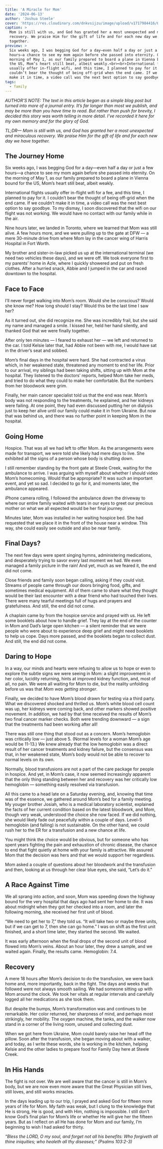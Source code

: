 ```yaml
---
title: 'A Miracle for Mom'
date: '2024-06-13'
author: 'Joshua Steele'
cover: 'https://res.cloudinary.com/dnkvsijzu/image/upload/v1717984416/OFReport/2024-06-13-a-miracle-for-mom/steele-clan-2024_iymwjk.jpg'
caption: >
  Mom is still with us, and God has granted her a most unexpected and miraculous
  recovery. We praise Him for the gift of life and for each new day we have
  together.
preview: >
  Six weeks ago, I was begging God for a day—even half a day or just a few
  hours—a chance to see my mom again before she passed into eternity. On the
  morning of May 1, as our family prepared to board a plane in Vienna bound for
  the US, Mom’s heart still beat, albeit weakly.<br><br>International flights
  usually offer in-flight wifi, and this time, I planned to pay for it. I
  couldn’t bear the thought of being off-grid when the end came. If we couldn’t
  make it in time, a video call was the next best option to say goodbye.
tags:
  - family
---
```


_AUTHOR’S NOTE: The text in this article began as a simple blog post but turned
into more of a journal entry. It’s far longer than most we publish, and may be
more than you have time to read. But rather than push for brevity, I decided
this story was worth telling in more detail. I’ve recorded it here for my own
memory and for the glory of God._

_TL;DR— Mom is still with us, and God has granted her a most unexpected and
miraculous recovery. We praise Him for the gift of life and for each new day we
have together._

<article-divider mb="6" />

## The Journey Home

Six weeks ago, I was begging God for a day—even half a day or just a few hours—a
chance to see my mom again before she passed into eternity. On the morning of
May 1, as our family prepared to board a plane in Vienna bound for the US, Mom’s
heart still beat, albeit weakly.

<article-image publicId="OFReport/2024-06-13-a-miracle-for-mom/family-airport_f00slq" width="768" caption="Preparing to board in Vienna" />

International flights usually offer in-flight wifi for a fee, and this time, I
planned to pay for it. I couldn’t bear the thought of being off-grid when the
end came. If we couldn’t make it in time, a video call was the next best option
to say goodbye. To my dismay, I soon discovered that the wifi on our flight was
not working. We would have no contact with our family while in the air.

Nine hours later, we landed in Toronto, where we learned that Mom was still
alive. A few hours more, and we were pulling up to the gate at DFW — a mere
30-minute drive from where Mom lay in the cancer wing of Harris Hospital in Fort
Worth.

My brother and sister-in-law picked us up at the international terminal (we need
two vehicles these days), and we were off. We took everyone first to my parents’
home in Azle, where I quickly showered and put on fresh clothes. After a hurried
snack, Abbie and I jumped in the car and raced downtown to the hospital.

## Face to Face

I’ll never forget walking into Mom’s room. Would she be conscious? Would she
know me? How long should I stay? Would this be the last time I saw her?

As it turned out, she did recognize me. She was incredibly frail, but she said
my name and managed a smile. I kissed her, held her hand silently, and thanked
God that we were finally together.

After only ten minutes — I feared to exhaust her — we left and returned to the
car. I told Kelsie later that, had Abbie not been with me, I would have sat in
the driver’s seat and sobbed.

Mom’s final days in the hospital were hard. She had contracted a virus which, in
her weakened state, threatened any moment to end her life. Prior to our arrival,
my siblings had been taking shifts, sitting up with Mom at the hospital. They
listened to the doctors’ reports, helped Mom take her meds, and tried to do what
they could to make her comfortable. But the numbers from her bloodwork were
grim.

Finally, her main cancer specialist told us that the end was near. Mom’s body
was not responding to the treatments, he explained, and her kidneys were
failing. At one point, they had even discussed putting her on dialysis just to
keep her alive until our family could make it in from Ukraine. But now that was
behind us, and there was no further point in keeping Mom in the hospital.

<article-image publicId="OFReport/2024-06-13-a-miracle-for-mom/leaving-hospital_y5fybd" height="768" caption="Time to go home" />

## Going Home

Hospice. That was all we had left to offer Mom. As the arrangements were made
for transport, we were told she likely had mere days to live. She exhibited all
the signs of a person whose body is shutting down.

I still remember standing by the front gate at Steele Creek, waiting for the
ambulance to arrive. I was arguing with myself about whether I should video
Mom’s homecoming. Would that be appropriate? It was such an important event, and
yet so sad. I decided to go for it, and moments later, the ambulance appeared.

iPhone camera rolling, I followed the ambulance down the driveway to where our
entire family waited with tears in our eyes to greet our precious mother on what
we all expected would be her final journey.

Minutes later, Mom was installed in her waiting hospice bed. She had requested
that we place it in the front of the house near a window. This way, she could
easily see outside and also be near family.

<article-image publicId="OFReport/2024-06-13-a-miracle-for-mom/smile-in-bed_jko5sc" width="768" />

## Final Days?

The next few days were spent singing hymns, administering medications, and
desperately trying to savor every last moment we had. We even managed a family
picture in the rain! And yet, much as we feared it, the end did not come.

<article-image publicId="OFReport/2024-06-13-a-miracle-for-mom/rain-photo_z6snk0" height="768" />

Close friends and family soon began calling, asking if they could visit. Streams
of people came through our doors bringing food, gifts, and sometimes medical
equipment. All of them came to share what they thought would be their last
encounter with a dear friend who had touched their lives. There were many
tearful meetings full of hugs and prayers and gratefulness. And still, the end
did not come.

<article-image publicId="OFReport/2024-06-13-a-miracle-for-mom/friends-visiting_lxv5jp" width="768" />

A chaplain came by from the hospice service and prayed with us. He left some
booklets about how to handle grief. They lay at the end of the counter in Mom
and Dad’s large open kitchen — a silent reminder that we were people who were
about to experience deep grief and might need booklets to help us cope. Days
more passed, and the booklets began to collect dust. And still, the end did not
come.

<article-image publicId="OFReport/2024-06-13-a-miracle-for-mom/tearful-moments_il2n7t" height="768" caption="Tearful moments with Mom" />

## Daring to Hope

In a way, our minds and hearts were refusing to allow us to hope or even to
explore the subtle signs we were seeing in Mom: a slight improvement in her
color, lucidity returning, hints at improved kidney function, and, most of all,
no pain. We were all waiting for Mom to die, but the reality unfolding before us
was that _Mom was getting stronger_.

Finally, we decided to have Mom’s blood drawn for testing via a third party.
What we discovered shocked and thrilled us. Mom’s white blood cell count was up,
her kidneys were coming back, and other markers showed positive movement. In
addition, we had by that time received the results of Mom’s two final cancer
marker checks. Both were trending downward — a sign that the treatments had been
working after all!

There was still one thing that stood out as a concern. Mom’s hemoglobin was
critically low — just above 5. (Normal levels for a woman Mom’s age would be
11-13.) We knew already that the low hemoglobin was a direct result of her
cancer treatments and kidney failure, but the consensus was that, in her
weakened state, Mom’s body would not be able to recover to normal levels on its
own.

Normally, blood transfusions are not a part of the care package for people in
hospice. And yet, in Mom’s case, it now seemed increasingly apparent that the
only thing standing between her and recovery was her critically low hemoglobin —
something easily resolved via transfusion.

All this came to a head late on a Saturday evening, and, knowing that time was
of the essence, we gathered around Mom’s bed for a family meeting. My youger
brother Josiah, who is a medical laboratory scientist, explained the facts of
her current condition based on the latest bloodwork, and Mom, though very weak,
understood the choice she now faced. If we did nothing, she would likely fade
out peacefully within a couple of days. Level-5 hemoglobin (and falling) is not
sustainable. On the other hand, we could rush her to the ER for a transfusion
and a new chance at life.

You might think the choice would be obvious, but for someone who has spent years
fighting the pain and exhaustion of chronic disease, the chance to end that
fight quietly at home with your family is attractive. We assured Mom that the
decision was hers and that we would support her regardless.

Mom asked a couple of questions about her bloodwork and the transfusion and
then, looking at us through her clear blue eyes, she said, “Let’s do it.”

## A Race Against Time

We all sprang into action, and soon, Mom was speeding down the highway bound for
the very hospital that days ago had sent her home to die. It was about midnight
when they got her checked into a room, and later the following morning, she
received her first unit of blood.

“We need to get her to 7,” they told us. “It will take two or maybe three units,
but if we can get to 7, then she can go home.” I was on shift as the first unit
finished, and a short time later, they started the second. We waited.

It was early afternoon when the final drops of the second unit of blood flowed
into Mom’s veins. About an hour later, they drew a sample, and we waited again.
Finally, the results came. Hemoglobin: 7.4.

## Recovery

A mere 18 hours after Mom’s decision to do the transfusion, we were back home
and, more importantly, back in the fight. The days and weeks that followed were
not always smooth sailing. We had someone sitting up with Mom around the clock.
We took her vitals at regular intervals and carefully logged all her medications
as she took them.

But despite the bumps, Mom’s transformation was and continues to be remarkable.
Her color returned, her sharpness of mind, and perhaps most strikingly, her
mobility. The oxygen machine, the tanks, and the walker now stand in a corner of
the living room, unused and collecting dust.

When we got here from Ukraine, Mom could barely raise her head off the pillow.
Soon after the transfusion, she began moving about with a walker, and today, as
I write these words, she is working in the kitchen, helping Kelsie and the other
ladies to prepare food for Family Day here at Steele Creek.

## In His Hands

The fight is not over. We are well aware that the cancer is still in Mom’s body,
but we are now even more aware that the Great Physician still lives, still
loves, and still works miracles.

In the days leading up to our trip, I prayed and asked God for fifteen more
years of life for Mom. My faith was weak, but I clung to the knowledge that He
is strong, He is good, and with Him, nothing is impossible. I still don’t know
God’s final plan for Mom’s life or whether He will give her the fifteen years.
But as I reflect on all He has done for Mom and our family, I’m beginning to
wish I had asked for thirty.

_“Bless the LORD, O my soul, and forget not all his benefits: Who forgiveth all
thine iniquities; who healeth all thy diseases;” (Psalms 103:2-3)_

<article-image publicId="OFReport/2024-06-13-a-miracle-for-mom/mom-dad-grandkids_iyd9fn" width="768" caption="Nana and Granddad together with their 19 grandchildren<br>(one not pictured, one “still in the oven”)" />
